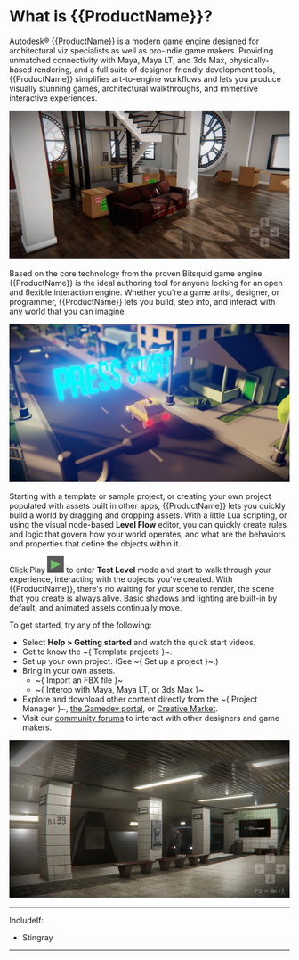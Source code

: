 # What is {{ProductName}}?

Autodesk® {{ProductName}} is a modern game engine designed for architectural viz specialists as well as pro-indie game makers. Providing unmatched connectivity with Maya, Maya LT, and 3ds Max, physically-based rendering, and a full suite of designer-friendly development tools, {{ProductName}} simplifies art-to-engine workflows and lets you produce visually stunning games, architectural walkthroughs, and immersive interactive experiences.

![](../images/Apartment.png)

Based on the core technology from the proven Bitsquid game engine, {{ProductName}} is the ideal authoring tool for anyone looking for an open and flexible interaction engine. Whether you're a game artist, designer, or programmer, {{ProductName}} lets you build, step into, and interact with any world that you can imagine.

![](../images/Taxi.png)

Starting with a template or sample project, or creating your own project populated with assets built in other apps, {{ProductName}} lets you quickly build a world by dragging and dropping assets. With a little Lua scripting, or using the visual node-based **Level Flow** editor, you can quickly create rules and logic that govern how your world operates, and what are the behaviors and properties that define the objects within it.

Click Play ![](../images/icon_test_level.png) to enter **Test Level** mode and start to walk through your experience, interacting with the objects you've created. With {{ProductName}}, there's no waiting for your scene to render, the scene that you create is always alive. Basic shadows and lighting are built-in by default, and animated assets continually move.

To get started, try any of the following:

- Select **Help > Getting started** and watch the quick start videos.
- Get to know the ~{ Template projects }~.
- Set up your own project. (See ~{ Set up a project }~.)
- Bring in your own assets.
	- ~{ Import an FBX file }~
	- ~{ Interop with Maya, Maya LT, or 3ds Max }~
- Explore and download other content directly from the ~{ Project Manager }~, [the Gamedev portal](https://gamedev.autodesk.com/stingray/plugins), or [Creative Market](https://creativemarket.com/apps/stingray).
- Visit our [community forums](http://www.autodesk.com/stingray-forums)
 to interact with other designers and game makers.

![](../images/Subway.png)

---
IncludeIf:
-	Stingray

---
